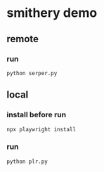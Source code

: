 # smithery demo 

## remote 

### run

```
python serper.py
```

## local 

### install before run


```
npx playwright install
```

### run

```
python plr.py
```
